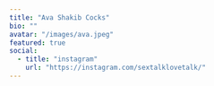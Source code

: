 ```yaml
---
title: "Ava Shakib Cocks"
bio: ""
avatar: "/images/ava.jpeg"
featured: true
social:
  - title: "instagram"
    url: "https://instagram.com/sextalklovetalk/"
---
```

